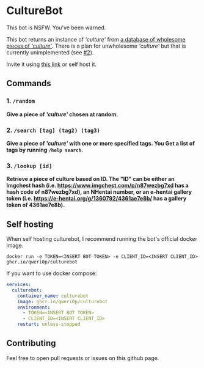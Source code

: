 # CultureBot

This bot is NSFW. You've been warned.

This bot returns an instance of *'culture'* from [a database of wholesome pieces of *'culture'*](https://wholesomelist.com). There is a plan for unwholesome *'culture'* but that is currently unimplemented (see [#2](https://github.com/qweri0p/culturebot/issues/2)).

Invite it using [this link](https://discord.com/api/oauth2/authorize?client_id=1177354553956511764&permissions=0&scope=bot) or self host it.


## Commands
### 1. `/random`
**Give a piece of _'culture'_ chosen at random.**
### 2. `/search [tag] (tag2) (tag3)`
**Give a piece of _'culture'_ with one or more specified tags. You  Get a list of tags by running `/help search`.**
### 3. `/lookup [id]`
**Retrieve a piece of culture based on ID. The "ID" can be either an Imgchest hash (i.e. https://www.imgchest.com/p/n87wezbg7xd has a hash code of n87wezbg7xd), an NHentai number, or an e-hentai gallery token (i.e. https://e-hentai.org/g/1360792/4361ae7e8b/ has a gallery token of 4361ae7e8b).**
## Self hosting
When self hosting culturebot, I recommend running the bot's official docker image.

`docker run -e TOKEN=<INSERT BOT TOKEN> -e CLIENT_ID=<INSERT CLIENT_ID> ghcr.io/qweri0p/culturebot`

If you want to use docker compose:

```yaml
services:
  culturebot:
    container_name: culturebot
    image: ghcr.io/qweri0p/culturebot
    environment:
      - TOKEN=<INSERT BOT TOKEN>
      - CLIENT_ID=<INSERT CLIENT_ID>
    restart: unless-stopped
```

## Contributing
Feel free to open pull requests or issues on this github page.